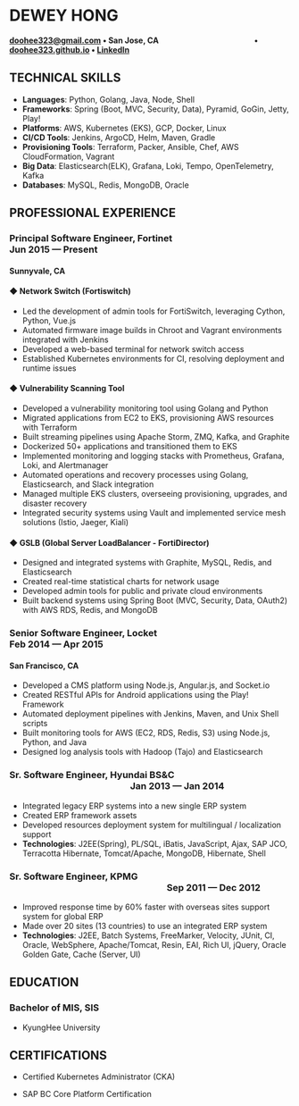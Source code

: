 # DEWEY HONG
**doohee323@gmail.com • San Jose, CA &emsp;&emsp;&emsp;&emsp;&emsp;&emsp;&emsp;&emsp;&emsp;&emsp;&emsp;&emsp;• [doohee323.github.io](https://doohee323.github.io) • [LinkedIn](https://www.linkedin.com/in/doohee323)**

## TECHNICAL SKILLS
- **Languages**: Python, Golang, Java, Node, Shell
- **Frameworks**: Spring (Boot, MVC, Security, Data), Pyramid, GoGin, Jetty, Play!
- **Platforms**: AWS, Kubernetes (EKS), GCP, Docker, Linux
- **CI/CD Tools**: Jenkins, ArgoCD, Helm, Maven, Gradle
- **Provisioning Tools**: Terraform, Packer, Ansible, Chef, AWS CloudFormation, Vagrant
- **Big Data**: Elasticsearch(ELK), Grafana, Loki, Tempo, OpenTelemetry, Kafka
- **Databases**: MySQL, Redis, MongoDB, Oracle

## PROFESSIONAL EXPERIENCE

### Principal Software Engineer, Fortinet &emsp;&emsp;&emsp;&emsp;&emsp;&emsp;&emsp;&emsp;&emsp;&emsp;&emsp; Jun 2015 — Present
#### Sunnyvale, CA

#### ◆ Network Switch (Fortiswitch)
- Led the development of admin tools for FortiSwitch, leveraging Cython, Python, Vue.js
- Automated firmware image builds in Chroot and Vagrant environments integrated with Jenkins
- Developed a web-based terminal for network switch access
- Established Kubernetes environments for CI, resolving deployment and runtime issues

#### ◆ Vulnerability Scanning Tool
- Developed a vulnerability monitoring tool using Golang and Python
- Migrated applications from EC2 to EKS, provisioning AWS resources with Terraform
- Built streaming pipelines using Apache Storm, ZMQ, Kafka, and Graphite
- Dockerized 50+ applications and transitioned them to EKS
- Implemented monitoring and logging stacks with Prometheus, Grafana, Loki, and Alertmanager
- Automated operations and recovery processes using Golang, Elasticsearch, and Slack integration
- Managed multiple EKS clusters, overseeing provisioning, upgrades, and disaster recovery
- Integrated security systems using Vault and implemented service mesh solutions (Istio, Jaeger, Kiali)

#### ◆ GSLB (Global Server LoadBalancer - FortiDirector)
- Designed and integrated systems with Graphite, MySQL, Redis, and Elasticsearch
- Created real-time statistical charts for network usage
- Developed admin tools for public and private cloud environments
- Built backend systems using Spring Boot (MVC, Security, Data, OAuth2) with AWS RDS, Redis, and MongoDB

### Senior Software Engineer, Locket &emsp;&emsp;&emsp;&emsp;&emsp;&emsp;&emsp;&emsp;&emsp;&emsp;&emsp;&emsp;&emsp;&emsp; Feb 2014 — Apr 2015
#### San Francisco, CA
- Developed a CMS platform using Node.js, Angular.js, and Socket.io
- Created RESTful APIs for Android applications using the Play! Framework
- Automated deployment pipelines with Jenkins, Maven, and Unix Shell scripts
- Built monitoring tools for AWS (EC2, RDS, Redis, S3) using Node.js, Python, and Java
- Designed log analysis tools with Hadoop (Tajo) and Elasticsearch

### Sr. Software Engineer, Hyundai BS&C &emsp;&emsp;&emsp;&emsp;&emsp;&emsp;&emsp;&emsp;&emsp;&emsp;&emsp;&emsp;&emsp; Jan 2013 — Jan 2014
- Integrated legacy ERP systems into a new single ERP system
- Created ERP framework assets
- Developed resources deployment system for multilingual / localization support
- **Technologies**: J2EE(Spring), PL/SQL, iBatis, JavaScript, Ajax, SAP JCO, Terracotta Hibernate, Tomcat/Apache, MongoDB, Hibernate, Shell

### Sr. Software Engineer, KPMG &emsp;&emsp;&emsp;&emsp;&emsp;&emsp;&emsp;&emsp;&emsp;&emsp;&emsp;&emsp;&emsp;&emsp;&emsp;&emsp;&emsp; Sep 2011 — Dec 2012
- Improved response time by 60% faster with overseas sites support system for global ERP
- Made over 20 sites (13 countries) to use an integrated ERP system
- **Technologies**: J2EE, Batch Systems, FreeMarker, Velocity, JUnit, CI, Oracle, WebSphere, Apache/Tomcat, Resin, EAI, Rich UI, jQuery, Oracle Golden Gate, Cache (Server, UI)

## EDUCATION

### Bachelor of MIS, SIS
- KyungHee University

## CERTIFICATIONS

- Certified Kubernetes Administrator (CKA)

- SAP BC Core Platform Certification 